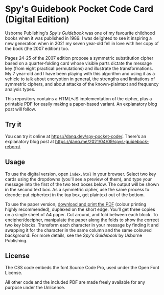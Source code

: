 # Spy's Guidebook Pocket Code Card (Digital Edition)

Usborne Publishing's _Spy's Guidebook_ was one of my favourite childhood books when it was published in 1989. I was delighted to see it inspiring a new generation when in 2021 my seven year-old fell in love with her copy of the book (the 2007 edition) too.

Pages 24-25 of the 2007 edition propose a symmetric substitution cipher based on a quarter-folding card whose visible parts dictate the message key (from eight practical permutations) and illustrate the transformations. My 7 year-old and I have been playing with this algorithm and using it as a vehicle to talk about encryption in general, the strengths and limitations of symmetric ciphers, and about attacks of the known-plaintext and frequency analysis types.

This repository contains a HTML+JS implementation of the cipher, plus a printable PDF for easily making a paper-based variant. An explanatory blog post will follow.

## Try it

You can try it online at https://danq.dev/spy-pocket-code/. There's an explanatory blog post at https://danq.me/2021/04/09/spys-guidebook-reborn/.

## Usage

To use the digital version, open `index.html` in your browser. Select two key cards using the dropdowns (you'll see a preview of them), and type your message into the first of the two text boxes below. The output will be shown in the second text box. As a symmetric cipher, use the same process to decode: put ciphertext in the top box, get plaintext out of the bottom.

To use the paper version, [download and print the PDF](https://raw.githubusercontent.com/Dan-Q/spies-guidebook-pocket-code-card/main/printable-card.pdf) (colour printing highly recommended), duplexed on the short edge. You'll get three copies on a single sheet of A4 paper. Cut around, and fold between each block. To encipher/decipher, manipulate the paper along the folds to show the correct two key blocks. Transform each character in your message by finding it and swapping it for the character in the same column and the same coloured background. For more details, see the _Spy's Guidebook_ by Usborne Publishing.

## License

The CSS code embeds the font Source Code Pro, used under the Open Font License.

All other code and the included PDF are made freely available for any purpose under the Unlicense.
